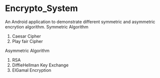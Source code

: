 # Encrypto_System
An Android application to demonstrate different symmetric and asymmetric encrytion algorithm.
Symmetric Algorithm
1. Caesar Cipher
2. Play fair Cipher

Asymmetric Algorithm
1. RSA
2. DiffieHellman Key Exchange
3. ElGamal Encryption
